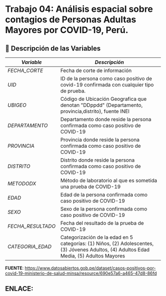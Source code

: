 # Trabajo 04: Análisis espacial sobre contagios de Personas Adultas Mayores por COVID-19, Perú.
## 📝 Descripción de las Variables

| *Variable*         | *Descripción*                                                                                         |
|----------------------|---------------------------------------------------------------------------------------------------------|
| *FECHA_CORTE*   | Fecha de corte de información                                                                            |
| *UID*  | ID de la persona como caso positivo de covid-19 confirmada con cualquier tipo de prueba.                           |
| *UBIGEO*  | Código de Ubicación Geografica que denotan "DDppdd" (Departamento, provincia,distrito), fuente INEI            |
| *DEPARTAMENTO*  | Departamento donde reside la persona confirmada como caso positivo de COVID-19                           |
| *PROVINCIA*     | Provincia donde reside la persona confirmada como caso positivo de COVID-19                              |
| *DISTRITO*      | Distrito donde reside la persona confirmada como caso positivo de COVID-19                               |
| *METODODX*      | Método de laboratorio al que es sometida una prueba de COVID-19                                           |
| *EDAD*          | Edad de la persona confirmada como caso positivo de COVID-19                                              |
| *SEXO*          | Sexo de la persona confirmada como caso positivo de COVID-19                                              |
| *FECHA_RESULTADO* | Fecha del resultado de la prueba de COVID-19                                                          |
| *CATEGORIA_EDAD*      | Categorización de la edad en 5 categorías: (1) Niños, (2) Adolescentes, (3) Jóvenes Adultos, (4) Adultos Edad Media, (5) Adultos Mayores    |

**FUENTE**: https://www.datosabiertos.gob.pe/dataset/casos-positivos-por-covid-19-ministerio-de-salud-minsa/resource/690e57a6-a465-47d8-86fd

## ENLACE: 
